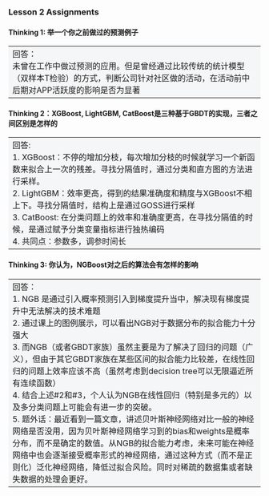 ### Lesson 2 Assignments

#### Thinking 1: 举一个你之前做过的预测例子
<table><tr><td bgcolor=#F5F6F7>
    回答：  
    </br>
    未曾在工作中做过预测的应用。但是曾经通过比较传统的统计模型（双样本T检验）的方式，判断公司针对社区做的活动，在活动前中后期对APP活跃度的影响是否为显著</td></tr></table>



#### Thinking 2：XGBoost, LightGBM, CatBoost是三种基于GBDT的实现，三者之间区别是怎样的  

<table><tr><td bgcolor=#F5F6F7>
    回答:  
    </br>
1. XGBoost：不停的增加分枝，每次增加分枝的时候就学习一个新函数来拟合上一次的残差。寻找分隔值时，通过分类和直方图的方法进行采样。 </br> 
2. LightGBM：效率更高，得到的结果准确度和精度与XGBoost不相上下。寻找分隔值时，结构上是通过GOSS进行采样</br>  
3. CatBoost: 在分类问题上的效率和准确度更高，在寻找分隔值的时候，是通过赋予分类变量指标进行独热编码 </br> 
4. 共同点：参数多，调参时间长  </br>
</td></tr></table>



#### Thinking 3: 你认为，NGBoost对之后的算法会有怎样的影响  

<table><tr><td bgcolor=#F5F6F7>回答：</br>1. NGB 是通过引入概率预测引入到梯度提升当中，解决现有梯度提升中无法解决的技术难题  </br>
2. 通过课上的图例展示，可以看出NGB对于数据分布的拟合能力十分强大  </br>
3. 而NGB（或者GBDT家族）虽然主要是为了解决了回归的问题（广义），但由于其它GBDT家族在某些区间的拟合能力比较差，在线性回归的问题上效率应该不高（虽然考虑到decision tree可以无限逼近所有连续函数）</br>  
4. 结合上述#2和#3，个人认为NGB在线性回归（特别是多元的）以及多分类问题上可能会有进一步的突破。</br>
5. 题外话：最近看到一篇文章，讲述贝叶斯神经网络对比一般的神经网络是否没用，因为贝叶斯神经网络学习到的bias和weights是概率分布，而不是确定的数值。从NGB的拟合能力考虑，未来可能在神经网络中也会逐渐接受概率形式的神经网络，通过这种方式（而不是正则化）泛化神经网络，降低过拟合风险。同时对稀疏的数据集或者缺失数据的处理会更好。</br></td></tr></table>



